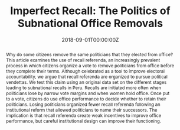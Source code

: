 ---
abstract: "Why do some citizens remove the same politicians that they elected from office? This article examines the use of recall referenda, an increasingly prevalent process in which citizens organize a vote to remove politicians from office before they complete their terms. Although celebrated as a tool to improve electoral accountability, we argue that recall referenda are organized to pursue political vendettas. We test this claim using an original data set on the different stages leading to subnational recalls in Peru. Recalls are initiated more often when politicians lose by narrow vote margins and when women hold office. Once put to a vote, citizens do use office performance to decide whether to retain their politicians. Losing politicians organized fewer recall referenda following an institutional reform that allowed politicians to name their successors. The implication is that recall referenda create weak incentives to improve office performance, but careful institutional design can improve their functioning."
author_notes:
- ''
- Author names are in alphabetical order
authors:
- Alisha Holland
- admin
date: "2018-09-01T00:00:00Z"
doi: ""
featured: true
image:
  caption: 'Image credit: [**Unsplash**](https://unsplash.com/photos/jdD8gXaTZsc)'
  focal_point: ""
  preview_only: false
projects: []
publication: '*Comparative Political Studies*'
publication_short: "CPS"
publication_types:
- "2"
publishDate: "2017-01-01T00:00:00Z"
summary: Why do some citizens remove the same politicians that they elected from office? This article examines the use of recall referenda, an increasingly prevalent process in which citizens organize a vote to remove politicians from office before they complete their terms
tags:
- Subnational
- Peru
featured: False
title: "Imperfect Recall: The Politics of Subnational Office Removals"
links:
- name: PDFree
  url: https://drive.google.com/file/d/1-3ZOFoQZkpYO1vv1_1L2JP6mbw8Y-gRn/view?usp=sharing
url_code: "https://dataverse.harvard.edu/dataset.xhtml?persistentId=doi:10.7910/DVN/EZNWCL"
url_dataset: ""
url_pdf: https://doi.org/10.1177/0010414018797939
url_poster: ""
url_project: ""
url_source: ""
url_video: ""
---